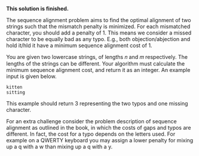 **This solution is finished.**

The sequence alignment problem aims to find the optimal alignment of two strings such that the mismatch penalty is minimized. For each mismatched character, you should add a penalty of 1. This means we consider a missed character to be equally bad as any typo. E.g., both objection/abjection and hold it/hld it have a minimum sequence alignment cost of 1.

You are given two lowercase strings, of lengths 𝑛
and 𝑚
respectively. The lengths of the strings can be different. Your algorithm must calculate the minimum sequence alignment cost, and return it as an integer. An example input is given below.

```agsl
kitten
sitting  
```

This example should return 3 representing the two typos and one missing character.

For an extra challenge consider the problem description of sequence alignment as outlined in the book, in which the costs of gaps and typos are different. In fact, the cost for a typo depends on the letters used. For example on a QWERTY keyboard you may assign a lower penalty for mixing up a q with a w than mixing up a q with a y.

